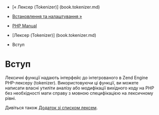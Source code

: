 - [« Лексер (Tokenizer)] (book.tokenizer.md)
- [Встановлення та налаштування »](tokenizer.setup.md)

- [PHP Manual](index.md)
- [Лексер (Tokenizer)] (book.tokenizer.md)
-   Вступ

# Вступ

Лексичні функції надають інтерфейс до інтегрованого в Zend Engine
PHP-лексеру (tokenizer). Використовуючи ці функції, ви можете написати
власні утиліти аналізу або модифікації вихідного коду на PHP без
необхідності мати справу з мовною специфікацією на лексичному рівні.

Дивіться також [Додаток зі списком лексем](tokens.md).
